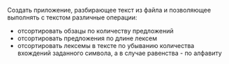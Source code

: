 Создать приложение, разбирающее текст из файла и позволяющее выполнять с текстом различные операции:
- отсортировать обзацы по количеству предложений
- отсортировать предложения по длине лексем
- отсортировать лексемы в тексте по убыванию количества вхождений заданного символа, а в случае равенства - по алфавиту
